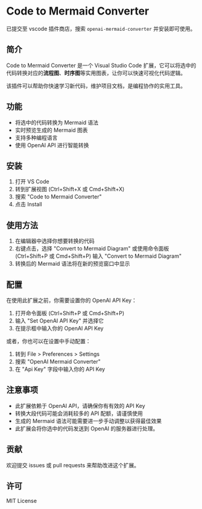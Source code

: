 # Code to Mermaid Converter
已提交至 vscode 插件商店，搜索 `openai-mermaid-converter` 并安装即可使用。
## 简介

Code to Mermaid Converter 是一个 Visual Studio Code 扩展，它可以将选中的代码转换对应的**流程图**、**时序图**等实用图表，让你可以快速可视化代码逻辑。

该插件可以帮助你快速学习新代码，维护项目文档，是编程协作的实用工具。

## 功能

- 将选中的代码转换为 Mermaid 语法
- 实时预览生成的 Mermaid 图表
- 支持多种编程语言
- 使用 OpenAI API 进行智能转换

## 安装

1. 打开 VS Code
2. 转到扩展视图 (Ctrl+Shift+X 或 Cmd+Shift+X)
3. 搜索 "Code to Mermaid Converter"
4. 点击 Install

## 使用方法

1. 在编辑器中选择你想要转换的代码
2. 右键点击，选择 "Convert to Mermaid Diagram" 或使用命令面板 (Ctrl+Shift+P 或 Cmd+Shift+P) 输入 "Convert to Mermaid Diagram"
3. 转换后的 Mermaid 语法将在新的预览窗口中显示

## 配置

在使用此扩展之前，你需要设置你的 OpenAI API Key：

1. 打开命令面板 (Ctrl+Shift+P 或 Cmd+Shift+P)
2. 输入 "Set OpenAI API Key" 并选择它
3. 在提示框中输入你的 OpenAI API Key

或者，你也可以在设置中手动配置：

1. 转到 File > Preferences > Settings
2. 搜索 "OpenAI Mermaid Converter"
3. 在 "Api Key" 字段中输入你的 API Key

## 注意事项

- 此扩展依赖于 OpenAI API，请确保你有有效的 API Key
- 转换大段代码可能会消耗较多的 API 配额，请谨慎使用
- 生成的 Mermaid 语法可能需要进一步手动调整以获得最佳效果
- 此扩展会将你选中的代码发送到 OpenAI 的服务器进行处理。

## 贡献

欢迎提交 issues 或 pull requests 来帮助改进这个扩展。

## 许可

MIT License
